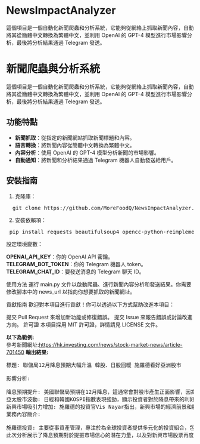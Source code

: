 # NewsImpactAnalyzer
這個項目是一個自動化新聞爬蟲和分析系統，它能夠從網絡上抓取新聞內容，自動將其從簡體中文轉換為繁體中文，並利用 OpenAI 的 GPT-4 模型進行市場影響分析，最後將分析結果通過 Telegram 發送。

# 新聞爬蟲與分析系統

這個項目是一個自動化新聞爬蟲和分析系統，它能夠從網絡上抓取新聞內容，自動將其從簡體中文轉換為繁體中文，並利用 OpenAI 的 GPT-4 模型進行市場影響分析，最後將分析結果通過 Telegram 發送。

## 功能特點

- **新聞抓取**：從指定的新聞網站抓取新聞標題和內容。
- **語言轉換**：將新聞內容從簡體中文轉換為繁體中文。
- **內容分析**：使用 OpenAI 的 GPT-4 模型分析新聞的市場影響。
- **自動通知**：將新聞和分析結果通過 Telegram 機器人自動發送給用戶。

## 安裝指南

1. 克隆庫：

 <pre>  git clone https://github.com/MoreFoodQ/NewsImpactAnalyzer.git </pre> 

 2. 安裝依賴項：

<pre> pip install requests beautifulsoup4 opencc-python-reimplemented openai  </pre> 

設定環境變數：  

**OPENAI_API_KEY**：你的 OpenAI API 密鑰。  
**TELEGRAM_BOT_TOKEN**：你的 Telegram 機器人 token。  
**TELEGRAM_CHAT_ID**：要發送消息的 Telegram 聊天 ID。  

使用方法
運行 main.py 文件以啟動爬蟲、進行新聞內容分析和發送結果。你需要修改腳本中的 news_url 以指向你想要抓取的新聞網址。

貢獻指南
歡迎對本項目進行貢獻！你可以透過以下方式幫助改進本項目：

提交 Pull Request 來增加新功能或修復錯誤。
提交 Issue 來報告錯誤或討論改進方向。
許可證
本項目採用 MIT 許可證，詳情請見 LICENSE 文件。


**以下為範例:**  
參考新聞網址:https://hk.investing.com/news/stock-market-news/article-701450
**輸出結果:**

<pre>標題: 聯儲局12月降息預期大幅升溫 韓股、日股回暖 施羅德看好亞洲股市

影響分析:

降息預期提升: 美國聯儲局預期在12月降息，這通常會對股市產生正面影響，因為降息有助於降低企業借貸成本和增加經濟活動。
亞太股市波動: 日經和韓國KOSPI指數表現強勁，顯示投資者對於降息帶來的利好反應積極。然而，台灣和恒生科技指數的下跌可能反映了市場對其他經濟指標的擔憂。
新興市場吸引力增加: 施羅德的投資官Vis Nayar指出，新興市場的經濟前景和股市估值吸引力正在提升，預計這將吸引更多對高增長潛力感興趣的投資者。
業務內容簡介:

施羅德投資: 主要從事資產管理，專注於為全球投資者提供多元化的投資組合，包括股票、債券和其他金融產品。公司近期尤其看好亞洲和新興市場的股票，基於其經濟總體趨勢良好和股市估值具有吸引力。
此次分析展示了降息預期對於提振市場信心的潛在力量，以及對新興市場股票再度燃起興趣的可能性。</pre>

